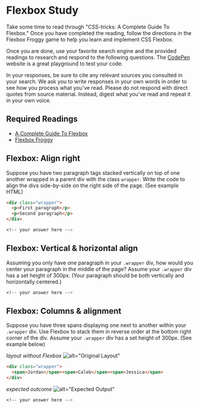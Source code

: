 # Flexbox Study

Take some time to read through "CSS-tricks: A Complete Guide To Flexbox." Once
you have completed the reading, follow the directions in the Flexbox Froggy game
to help you learn and implement CSS Flexbox.

Once you are done, use your favorite search engine and the provided readings to
research and respond to the following questions. The [CodePen](https://codepen.io/)
website is a great playground to test your code.

In your responses, be sure to cite any relevant sources you consulted in your
search. We ask you to write responses in your own words in order to see how you
process what you've read. Please do not respond with direct quotes from source
material. Instead, digest what you've read and repeat it in your own voice.

## Required Readings

-   [A Complete Guide To Flexbox](https://css-tricks.com/snippets/css/a-guide-to-flexbox/)
-   [Flexbox Froggy](https://flexboxfroggy.com/)

## Flexbox: Align right

Suppose you have two paragraph tags stacked vertically on top of one another
wrapped in a parent div with the class `wrapper`. Write the code to align the
divs side-by-side on the right side of the page. (See example HTML)

```html
<div class="wrapper">
  <p>First paragraph</p>
  <p>Second paragraph</p>
</div>
```

```scss
<!-- your answer here -->
```

## Flexbox: Vertical & horizontal align

Assuming you only have one paragraph in your `.wrapper` div, how would you
center your paragraph in the middle of the page? Assume your `.wrapper` div has
a set height of 300px. (Your paragraph should be both vertically and
horizontally centered.)

```scss
<!-- your answer here -->
```

## Flexbox: Columns & alignment

Suppose you have three spans displaying one next to another within your
`.wrapper` div. Use Flexbox to stack them in reverse order at the bottom right
corner of the div. Assume your `.wrapper` div has a set height of 300px. (See
example below)

*layout without Flexbox*
![alt="Original Layout"](https://media.git.generalassemb.ly/user/5696/files/67e6bb58-8b41-11e8-94f2-e9aefbd6e079)

```html
<div class="wrapper">
  <span>Jordan</span><span>Caleb</span><span>Jessica</span>
</div>
```

*expected outcome*
![alt="Expected Output"](https://media.git.generalassemb.ly/user/5696/files/14e0b174-8b42-11e8-89c6-6f06e9c75a42)

```scss
<!-- your answer here -->
```
